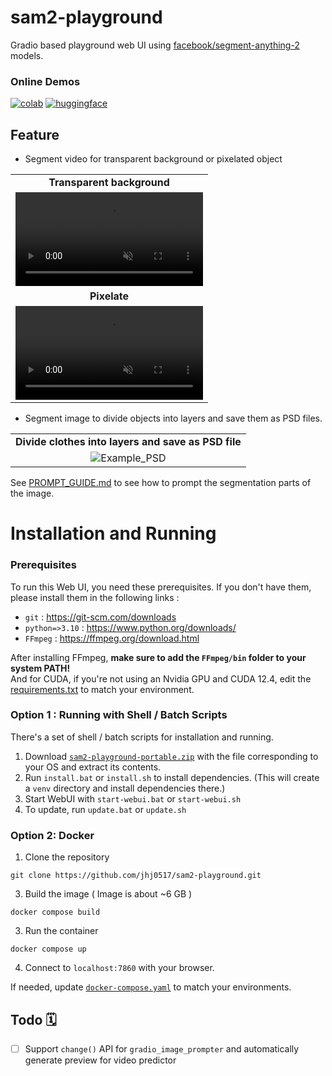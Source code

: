 # sam2-playground
Gradio based playground web UI using [facebook/segment-anything-2](https://github.com/facebookresearch/segment-anything-2) models.

### Online Demos

[![colab](https://colab.research.google.com/assets/colab-badge.svg)](https://colab.research.google.com/github/jhj0517/sam2-playground/blob/master/notebooks/sam2_playground.ipynb)
[![huggingface](https://img.shields.io/badge/Hugging%20Face-%F0%9F%A4%97%20Spaces-orange?logo=huggingface&labelColor=FFFFE0)](https://huggingface.co/spaces/jhj0517/sam2-playground)

## Feature
- Segment video for transparent background or pixelated object

<table>
  <tr>
    <td align="center"><strong>Transparent background</strong></td>
  </tr>
  <tr>
    <td>
      <video controls autoplay loop src="https://github.com/user-attachments/assets/23b7d8b0-8594-4def-b0dc-405bedd53c84" muted="false"></video>
    </td>
  </tr>
    <tr>
    <td align="center"><strong>Pixelate</strong></td>
  </tr>
  <tr>
    <td>
      <video controls autoplay loop src="https://github.com/user-attachments/assets/1749893b-cf90-4407-89d7-9aaf13234dcc" muted="false"></video>
    </td>
  </tr>
</table>

- Segment image to divide objects into layers and save them as PSD files.

<table>
  <tr>
    <td align="center"><strong>Divide clothes into layers and save as PSD file</strong></td>
  </tr>
  <tr>
    <td style="text-align: center;">
        <img src="https://github.com/jhj0517/sam2-playground/blob/master/docs/example_psd_file.png" alt="Example_PSD">
    </td>
  </tr>
</table>

See [PROMPT_GUIDE.md](https://github.com/jhj0517/sam2-playground/blob/master/docs/PROMPT_GUIDE.md) to see how to prompt the segmentation parts of the image.

# Installation and Running
### Prerequisites
To run this Web UI, you need these prerequisites. If you don't have them, please install them in the following links :

- `git` : https://git-scm.com/downloads
- `python=>3.10` : https://www.python.org/downloads/ 
- `FFmpeg` : https://ffmpeg.org/download.html
 
After installing FFmpeg, **make sure to add the `FFmpeg/bin` folder to your system PATH!** <br>
And for CUDA, if you're not using an Nvidia GPU and CUDA 12.4, edit the [requirements.txt](https://github.com/jhj0517/sam2-playground/blob/master/requirements.txt) to match your environment.

### Option 1 : Running with Shell / Batch Scripts
There's a set of shell / batch scripts for installation and running. 

1. Download [`sam2-playground-portable.zip`](https://github.com/jhj0517/sam2-playground/releases/tag/v1.0.0) with the file corresponding to your OS and extract its contents. 
2. Run `install.bat` or `install.sh` to install dependencies. (This will create a `venv` directory and install dependencies there.)
3. Start WebUI with `start-webui.bat` or `start-webui.sh` 
4. To update, run `update.bat` or `update.sh` 

### Option 2: Docker
1. Clone the repository
```
git clone https://github.com/jhj0517/sam2-playground.git
```
3. Build the image ( Image is about ~6 GB )
```
docker compose build
```
3. Run the container
```
docker compose up
```
4. Connect to `localhost:7860` with your browser.

If needed, update [`docker-compose.yaml`](https://github.com/jhj0517/sam2-playground/blob/master/docker-compose.yaml) to match your environments.

## Todo 🗓
- [ ] Support `change()` API for `gradio_image_prompter` and automatically generate preview for video predictor
